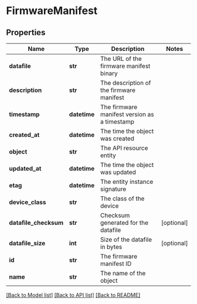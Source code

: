 # FirmwareManifest

## Properties
Name | Type | Description | Notes
------------ | ------------- | ------------- | -------------
**datafile** | **str** | The URL of the firmware manifest binary | 
**description** | **str** | The description of the firmware manifest | 
**timestamp** | **datetime** | The firmware manifest version as a timestamp | 
**created_at** | **datetime** | The time the object was created | 
**object** | **str** | The API resource entity | 
**updated_at** | **datetime** | The time the object was updated | 
**etag** | **datetime** | The entity instance signature | 
**device_class** | **str** | The class of the device | 
**datafile_checksum** | **str** | Checksum generated for the datafile | [optional] 
**datafile_size** | **int** | Size of the datafile in bytes | [optional] 
**id** | **str** | The firmware manifest ID | 
**name** | **str** | The name of the object | 

[[Back to Model list]](../README.md#documentation-for-models) [[Back to API list]](../README.md#documentation-for-api-endpoints) [[Back to README]](../README.md)


